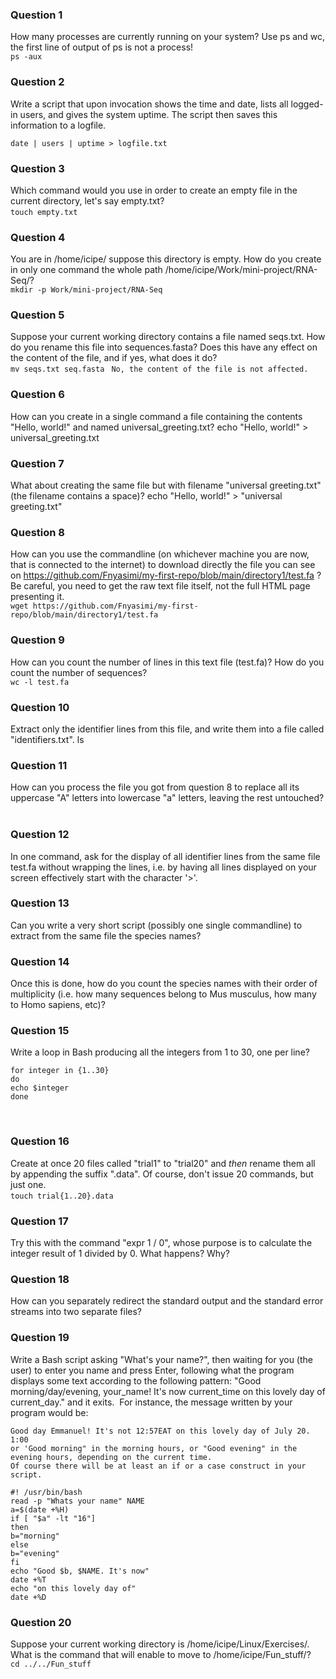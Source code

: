 ### Question 1

How many processes are currently running on your system? Use ps and wc, the first line of output of ps is not a process!\
```ps -aux```

### Question 2

Write a script that upon invocation shows the time and date, lists all logged-in users, and gives the system uptime.
The script then saves this information to a logfile.
```#! /usr/bin/bash
date | users | uptime > logfile.txt
```

### Question 3

Which command would you use in order to create an empty file in the current directory, let's say empty.txt?\
```touch empty.txt```
​

### Question 4

You are in /home/icipe/ suppose this directory is empty. How do you create in only one command the whole path /home/icipe/Work/mini-project/RNA-Seq/?\
```mkdir -p Work/mini-project/RNA-Seq```

### Question 5

Suppose your current working directory contains a file named seqs.txt. How do you rename this file into sequences.fasta?
Does this have any effect on the content of the file, and if yes, what does it do?\
```mv seqs.txt seq.fasta```
` No, the content of the file is not affected.`

### Question 6

How can you create in a single command a file containing the contents "Hello, world!" and named universal_greeting.txt?
echo "Hello, world!" > universal_greeting.txt
​
### Question 7

What about creating the same file but with filename "universal greeting.txt" (the filename contains a space)?
echo "Hello, world!" > "universal greeting.txt"

### Question 8

How can you use the commandline (on whichever machine you are now, that is connected to the internet) to download directly the
file you can see on https://github.com/Fnyasimi/my-first-repo/blob/main/directory1/test.fa ? Be careful, you need to get the raw text file itself,
not the full HTML page presenting it.\
```wget https://github.com/Fnyasimi/my-first-repo/blob/main/directory1/test.fa```

### Question 9

How can you count the number of lines in this text file (test.fa)? How do you count the number of sequences?\
```wc -l test.fa```

### Question 10

Extract only the identifier lines from this file, and write them into a file called "identifiers.txt".
ls

### Question 11

How can you process the file you got from question 8 to replace all its uppercase "A" letters into lowercase "a" letters, leaving the rest untouched?
​

### Question 12

In one command, ask for the display of all identifier lines from the same file test.fa without wrapping the lines, i.e. by having all lines displayed
on your screen effectively start with the character '>'.
​

### Question 13

Can you write a very short script (possibly one single commandline) to extract from the same file the species names?
​

### Question 14

Once this is done, how do you count the species names with their order of multiplicity
(i.e. how many sequences belong to Mus musculus, how many to Homo sapiens, etc)?
​

### Question 15

Write a loop in Bash producing all the integers from 1 to 30, one per line?
```
for integer in {1..30}
do
echo $integer
done
```
​

### Question 16

Create at once 20 files called "trial1" to "trial20" and _then_ rename them all by appending the suffix ".data".
Of course, don't issue 20 commands, but just one.\
```touch trial{1..20}.data```
​

### Question 17

Try this with the command "expr 1 / 0", whose purpose is to calculate the integer result of 1 divided by 0. What happens? Why?
​

### Question 18

How can you separately redirect the standard output and the standard error streams into two separate files?
​

### Question 19

Write a Bash script asking "What's your name?", then waiting for you (the user) to enter you name and press Enter,
following what the program displays some text according to the following pattern:
"Good morning/day/evening, your_name!
It's now current_time on this lovely day of current_day." and it exits.
​
For instance, the message written by your program would be:

```
Good day Emmanuel! It's not 12:57EAT on this lovely day of July 20. 1:00
or 'Good morning" in the morning hours, or "Good evening" in the evening hours, depending on the current time.
Of course there will be at least an if or a case construct in your script.
```

    #! /usr/bin/bash
    read -p "Whats your name" NAME
    a=$(date +%H)
    if [ "$a" -lt "16"]
    then
    b="morning"
    else
    b="evening"
    fi
    echo "Good $b, $NAME. It's now"
    date +%T
    echo "on this lovely day of"
    date +%D

### Question 20

Suppose your current working directory is /home/icipe/Linux/Exercises/. What is the command that will enable to move to /home/icipe/Fun_stuff/?\
```cd ../../Fun_stuff```
